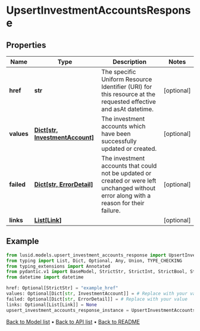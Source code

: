 # UpsertInvestmentAccountsResponse

## Properties
Name | Type | Description | Notes
------------ | ------------- | ------------- | -------------
**href** | **str** | The specific Uniform Resource Identifier (URI) for this resource at the requested effective and asAt datetime. | [optional] 
**values** | [**Dict[str, InvestmentAccount]**](InvestmentAccount.md) | The investment accounts which have been successfully updated or created. | [optional] 
**failed** | [**Dict[str, ErrorDetail]**](ErrorDetail.md) | The investment accounts that could not be updated or created or were left unchanged without error along with a reason for their failure. | [optional] 
**links** | [**List[Link]**](Link.md) |  | [optional] 
## Example

```python
from lusid.models.upsert_investment_accounts_response import UpsertInvestmentAccountsResponse
from typing import List, Dict, Optional, Any, Union, TYPE_CHECKING
from typing_extensions import Annotated
from pydantic.v1 import BaseModel, StrictStr, StrictInt, StrictBool, StrictFloat, StrictBytes, Field, validator, ValidationError, conlist, constr
from datetime import datetime

href: Optional[StrictStr] = "example_href"
values: Optional[Dict[str, InvestmentAccount]] = # Replace with your value
failed: Optional[Dict[str, ErrorDetail]] = # Replace with your value
links: Optional[List[Link]] = None
upsert_investment_accounts_response_instance = UpsertInvestmentAccountsResponse(href=href, values=values, failed=failed, links=links)

```

[Back to Model list](../README.md#documentation-for-models) &#8226; [Back to API list](../README.md#documentation-for-api-endpoints) &#8226; [Back to README](../README.md)

